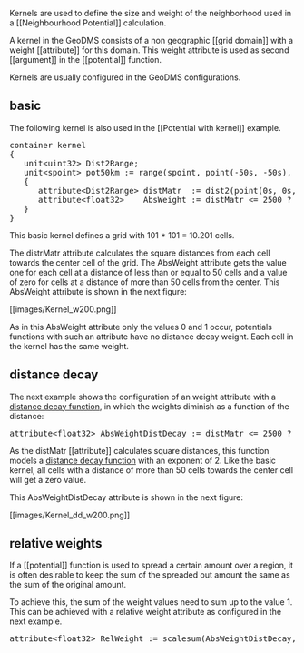 Kernels are used to define the size and weight of the neighborhood used in a [[Neighbourhood Potential]] calculation.

A kernel in the GeoDMS consists of a non geographic [[grid domain]] with a weight [[attribute]] for this domain. This weight
attribute is used as second [[argument]] in the [[potential]] function.

Kernels are usually configured in the GeoDMS configurations.

## basic

The following kernel is also used in the [[Potential with kernel]] example.

<pre>
container kernel
{
   unit&lt;uint32&gt; Dist2Range;
   unit&lt;spoint&gt; pot50km := range(spoint, point(-50s, -50s), point(51s, 51s))
   {
      attribute&lt;Dist2Range&gt; distMatr  := dist2(point(0s, 0s, .), Dist2Range);
      attribute&lt;float32&gt;    AbsWeight := distMatr <= 2500 ? 1f : 0f;
   }
}
</pre>

This basic kernel defines a grid with 101 * 101 = 10.201 cells.

The distrMatr attribute calculates the square distances from each cell towards the center cell of the grid. The AbsWeight attribute gets the value one for each cell at a distance of less than or equal to 50 cells and a value of zero for cells at a distance of more than 50 cells from the center. This
AbsWeight attribute is shown in the next figure:

[[images/Kernel_w200.png]]

As in this AbsWeight attribute only the values 0 and 1 occur, potentials functions with such an attribute have no distance decay weight. Each cell in the kernel has the same weight.

## distance decay

The next example shows the configuration of an weight attribute with a [distance decay function](https://en.wikipedia.org/wiki/Distance_decay), in which the weights diminish as a function of the distance:

<pre>
attribute&lt;float32&gt; AbsWeightDistDecay := distMatr <= 2500 ? 1f / float32(distMatr) : 0f;
</pre>

As the distMatr [[attribute]] calculates square distances, this function models a [distance decay function](https://en.wikipedia.org/wiki/Distance_decay) with an exponent of 2. Like the basic kernel, all cells with a distance of more than 50 cells towards the center cell will get a zero value.

This AbsWeightDistDecay attribute is shown in the next figure:

[[images/Kernel_dd_w200.png]]

## relative weights

If a [[potential]] function is used to spread a certain amount over a region, it is often desirable to keep the sum of the spreaded out amount the same as the sum of the original amount.

To achieve this, the sum of the weight values need to sum up to the value 1. This can be achieved with a relative weight attribute as configured in the next example.

<pre>
attribute&lt;float32&gt; RelWeight := scalesum(AbsWeightDistDecay, 1f);
</pre>
